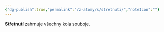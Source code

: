 ```yaml
---
{"dg-publish":true,"permalink":"/z-atomy/s/stretnuti/","noteIcon":""}
---
```


**Střetnutí** zahrnuje všechny kola souboje.
